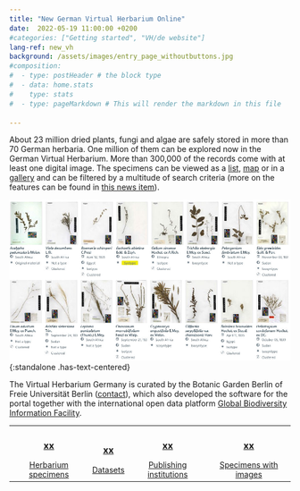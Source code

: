 ```yaml
---
title: "New German Virtual Herbarium Online"
date:  2022-05-19 11:00:00 +0200
#categories: ["Getting started", "VH/de website"]
lang-ref: new_vh
background: /assets/images/entry_page_withoutbuttons.jpg
#composition:
#  - type: postHeader # the block type
#  - data: home.stats
#    type: stats
#  - type: pageMarkdown # This will render the markdown in this file

---
```


About 23 million dried plants, fungi and algae are safely stored in more than 70 German herbaria. One million of them can be explored now in the German Virtual Herbarium. More than 300,000 of the records come with at least one digital image. The specimens can be viewed as a [list](/data?view=TABLE), [map](/data?view=MAP) or in a [gallery](/data?view=GALLERY) and can be filtered by a multitude of search criteria (more on the features can be found in [this news item](/post/2022/features-explained/)).

![Gallery view of the German Virtual Herbarium](/assets/images/gallery_view.jpg){:standalone .has-text-centered}

The Virtual Herbarium Germany is curated by the Botanic Garden Berlin of Freie Universität Berlin ([contact](mailto:contact@gbif.de)), which also developed the software for the portal together with the international open data platform [Global Biodiversity Information Facility](https://www.gbif.org).

<table>
  <tr>
	<td style="text-align:center">
		<a href="/data?view=TABLE"><h3><span data-ajax-url="https://api.gbif.org/v1/occurrence/search?networkKey=3aee7756-565e-4dc5-b22c-f997fbd7105c&limit=0">xx</span></h3>
		Herbarium specimens</a>
	</td>
    <td style="text-align:center">
		<a href="https://www.gbif.org/network/3aee7756-565e-4dc5-b22c-f997fbd7105c/dataset"><h3><span data-ajax-url="https://api.gbif.org/v1/network/3aee7756-565e-4dc5-b22c-f997fbd7105c/constituents?limit=0">xx</span></h3>
		Datasets</a>
    </td>
    <td style="text-align:center">
		<a href="https://www.gbif.org/network/3aee7756-565e-4dc5-b22c-f997fbd7105c/publisher"><h3><span data-ajax-url="https://api.gbif.org/v1/network/3aee7756-565e-4dc5-b22c-f997fbd7105c/organization?limit=0">xx</span></h3>
		Publishing institutions</a>
    </td>
    <td style="text-align:center">
		<a href="/data?view=GALLERY"><h3><span data-ajax-url="https://api.gbif.org/v1/occurrence/search?mediaType=StillImage&networkKey=3aee7756-565e-4dc5-b22c-f997fbd7105c&limit=0">xx</span></h3>
		Specimens with images</a>
    </td>
  </tr>
</table>